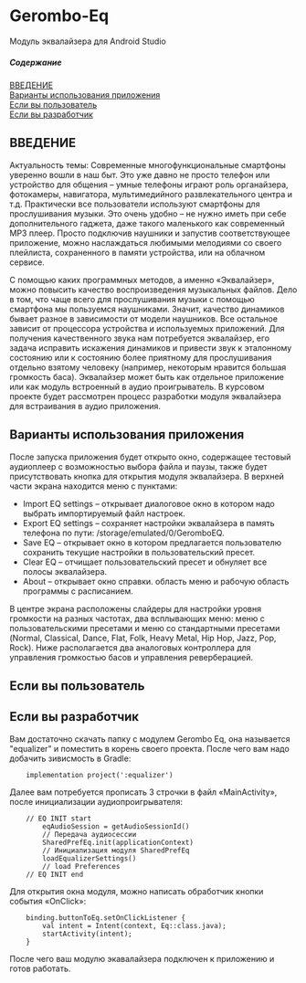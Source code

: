 # Gerombo-Eq
Модуль эквалайзера для Android Studio

##### Содержание  
[ВВЕДЕНИЕ](#headers)  
[Варианты использования приложения](#emphasis)  
[Если вы пользователь](#user)  
[Если вы разработчик](#dev)   

<a name="headers"><h2>ВВЕДЕНИЕ</h2></a>
<p>Актуальность темы: Современные многофункциональные смартфоны уверенно вошли в наш быт. Это уже давно не просто телефон или устройство для общения – умные телефоны играют роль органайзера, фотокамеры, навигатора, мультимедийного развлекательного центра и т.д. Практически все пользователи используют смартфоны для прослушивания музыки. Это очень удобно – не нужно иметь при себе дополнительного гаджета, даже такого маленького как современный MP3 плеер. Просто подключив наушники и запустив соответствующее приложение, можно наслаждаться любимыми мелодиями со своего плейлиста, сохраненного в памяти устройства, или на облачном сервисе.

С помощью каких программных методов, а именно «Эквалайзер», можно повысить качество воспроизведения музыкальных файлов. Дело в том, что чаще всего для прослушивания музыки с помощью смартфона мы пользуемся наушниками. Значит, качество динамиков бывает разное в зависимости от модели наушников. Все остальное зависит от процессора устройства и используемых приложений. Для получения качественного звука нам потребуется эквалайзер, его задача исправить искажения динамиков и привести звук к эталонному состоянию или к состоянию более приятному для прослушивания отдельно взятому человеку (например, некоторым нравится большая громкость баса). Эквалайзер может быть как отдельное приложение или как модуль встроенный в аудио проигрыватель. В курсовом проекте будет рассмотрен процесс разработки модуля эквалайзера для встраивания в аудио приложения.</p>


<a name="emphasis"><h2>Варианты использования приложения</h2></a>

После запуска приложения будет открыто окно, содержащее тестовый аудиоплеер с возможностью выбора файла и паузы, также будет присутствовать кнопка для открытия модуля эквалайзера.  В верхней части экрана находится меню с пунктами: 

*	Import EQ settings – открывает диалоговое окно в котором надо выбрать импортируемый файл настроек. 
*	Export EQ settings – сохраняет настройки эквалайзера в память телефона по пути: /storage/emulated/0/GeromboEQ. 
*	Save EQ – открывает окно в котором предлагается пользователю сохранить текущие настройки в пользовательский пресет. 
*	Clear EQ – отчищает пользовательский пресет и обнуляет все полосы эквалайзера. 
*	About – открывает окно справки. область меню и рабочую область программы с расписанием.

В центре экрана расположены слайдеры для настройки уровня громкости на разных частотах, два всплывающих меню: меню с пользовательскими пресетами и меню со стандартными пресетами (Normal, Classical, Dance, Flat, Folk, Heavy Metal, Hip Hop, Jazz, Pop, Rock). Ниже располагается два аналоговых контроллера для управления громкостью басов и управления реверберацией.

<a name="user"><h2>Если вы пользователь</h2></a>



<a name="dev"><h2>Если вы разработчик</h2></a>

Вам достаточно скачать папку с модулем Gerombo Eq, она называется "equalizer" и поместить в корень своего проекта.
После чего вам надо добачить зивисмость в Gradle:

```no-highlight
    implementation project(':equalizer')
```
Далее вам потребуется прописать 3 строчки в файл «MainActivity», после инициализации аудиопроигрывателя:

```no-highlight
    // EQ INIT start
        eqAudioSession = getAudioSessionId()    
        // Передача аудиосессии    
        SharedPrefEq.init(applicationContext)   
        // Инициализация модуля SharedPrefEq   
        loadEqualizerSettings()    
        // load Preferences
    // EQ INIT end
```
Для открытия окна модуля, можно написать обработчик кнопки события «OnClick»:

```no-highlight
    binding.buttonToEq.setOnClickListener {
        val intent = Intent(context, Eq::class.java);
        startActivity(intent);
    }
```
После чего ваш модулю экавалайзера подключен к приложению и готов работать.
